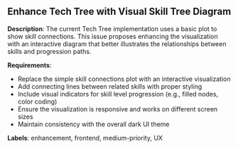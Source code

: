 ﻿## Enhance Tech Tree with Visual Skill Tree Diagram

**Description**:
The current Tech Tree implementation uses a basic plot to show skill connections. This issue proposes enhancing the visualization with an interactive diagram that better illustrates the relationships between skills and progression paths.

**Requirements**:
- Replace the simple skill connections plot with an interactive visualization
- Add connecting lines between related skills with proper styling
- Include visual indicators for skill level progression (e.g., filled nodes, color coding)
- Ensure the visualization is responsive and works on different screen sizes
- Maintain consistency with the overall dark UI theme

**Labels**: enhancement, frontend, medium-priority, UX


